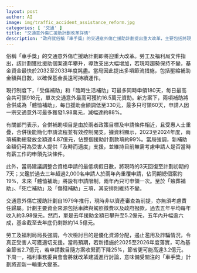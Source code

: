 ```yaml
---
layout: post
author: AI
image: img/traffic_accident_assistance_reform.jpg
categories: [ '交通' ]
title: "交通意外傷亡援助計劃改革詳情"
description: "政府就俗稱『車手獎』的交通意外傷亡援助計劃提出重大改革，主要包括將現行『受傷補助』及『臨時生活補助』合併為『體恤補助』，同時大幅削減補助金額及日數，減幅高達88%。新措施亦收緊申領條件，包括病假日數由3天回復至7天及兩年只可申請一次。政策目標是應對基金資金壓力，防止濫用及確保支援真正受害人。政府預計落實後每年可節省最多3.2億元。其他補助如『殮葬補助』、『死亡補助』、『傷殘補助』安排則維持不變。該改革建議將於下周一福利事務委員會討論。"
---
```

俗稱「車手獎」的交通意外傷亡援助計劃即將迎重大改革。勞工及福利局文件指出，該計劃獲批援助個案連年攀升，導致支出大幅增加，若現時趨勢保持不變，基金資金最快於2032至2033年度耗盡。當局因此提出多項節流措施，包括壓縮補助金額與日數，以確保基金長遠可持續運作。

現行制度下，「受傷補助」和「臨時生活補助」可最多同時申領180天，每日最高合共可領918元，單次交通意外最高可獲約16.5萬元資助。新方案下，兩項補助將合併成為「體恤補助」，每日援助金額調低至330元，最多只可領60天，申請人因一宗交通意外可最多獲發1.98萬元，減幅達約88%。

有關部門表示，合併補助項目是由於兩者政策目標及申請條件相近，且受惠人士重疊，合併後能簡化申請流程並有效控制開支。據資料顯示，2023至2024年度，兩項補助總發放金額達4.87億元，佔整個援助計劃款項約99%。當局強調，新補助金額仍可為受害人提供「及時而適度」支援，並維持目前無需考慮申請人是否當時有薪工作的申領先決條件。

此外，當局建議調整合資格申請的最低病假日數，將現時的3天回復至計劃初期的7天；又鑑於過去三年超過2,000名申請人於兩年內重覆申請，佔同期總個案約19%，未來「體恤補助」將設有申請限制，兩年內只可申領一次。至於「殮葬補助」、「死亡補助」及「傷殘補助」三項，其安排則維持不變。

交通意外傷亡援助計劃自1979年推行，現時非以資產審查為前提，亦無須考慮責任歸屬。計劃主要資金來源包括車牌與駕照徵費以及政府撥款，過去五年平均每年收入約3.98億元。然而，單是去年援助金額已攀升至5.2億元，五年內升幅逾六成，基金截至去年底仍剩餘約14.5億元。

勞工及福利局局長強調，今次檢討目的是優化資源分配，遏止濫用及詐騙情況，令真正受害人可獲適切支援。當局預期，若新措施於2025至2026年度落實，可為基金節省2.7億元，若申請數目隨方案收緊而下降25%，節省更可能高達3.2億元。下周一，福利事務委員會會將就改革建議進行討論，意味備受關注的「車手獎」計劃將迎新一輪重大變革。